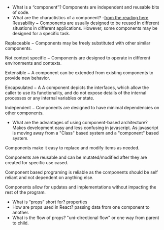 - What is a “component”?
Components are independent and reusable bits of code.
- What are the charactistics of a component?
-[from the reading here](https://www.tutorialspoint.com/software_architecture_design/component_based_architecture.htm)
Reusability − Components are usually designed to be reused in different situations in different applications. However, some components may be designed for a specific task.

Replaceable − Components may be freely substituted with other similar components.

Not context specific − Components are designed to operate in different environments and contexts.

Extensible − A component can be extended from existing components to provide new behavior.

Encapsulated − A A component depicts the interfaces, which allow the caller to use its functionality, and do not expose details of the internal processes or any internal variables or state.

Independent − Components are designed to have minimal dependencies on other components.

- What are the advantages of using component-based architecture?
Makes development easy and less confusing in javascript. As javascript is moving away from a "Class" based system and a "component" based system.

Components make it easy to replace and modify items as needed.

Components are reusable and can be mutated/modified after they are created for specific use cased.

Component based programing is reliable as the components should be self reliant and not dependent on anything else.

Components allow for updates and implementations without impacting the rest of the program.


- What is “props” short for?
properties
- How are props used in React?
passing data from one component to another.
- What is the flow of props?
"uni-directional flow" or one way from parent to child.